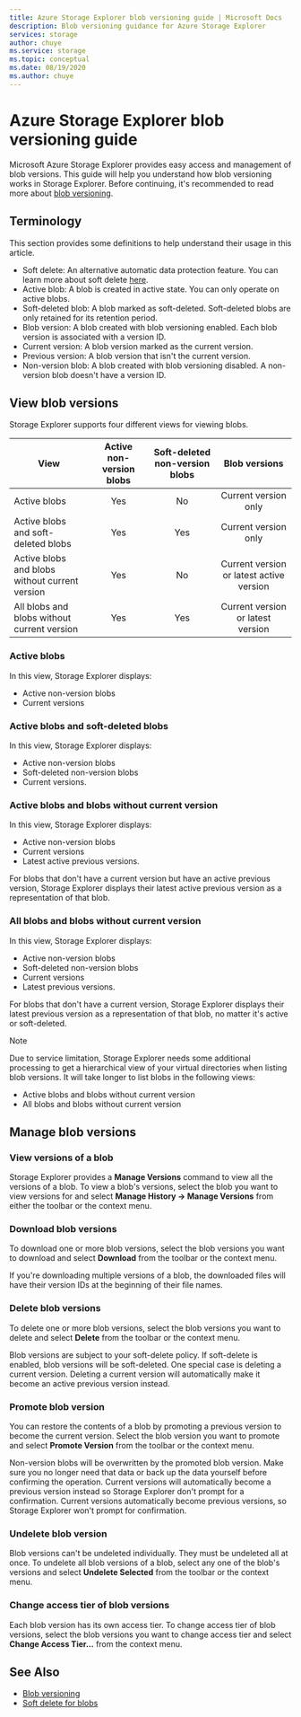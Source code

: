 ```yaml
---
title: Azure Storage Explorer blob versioning guide | Microsoft Docs
description: Blob versioning guidance for Azure Storage Explorer
services: storage
author: chuye
ms.service: storage
ms.topic: conceptual
ms.date: 08/19/2020
ms.author: chuye
---
```


# Azure Storage Explorer blob versioning guide

Microsoft Azure Storage Explorer provides easy access and management of blob versions. This guide will help you understand how blob versioning works in Storage Explorer. Before continuing, it's recommended to read more about [blob versioning](https://docs.microsoft.com/azure/storage/blobs/versioning-overview).

## Terminology

This section provides some definitions to help understand their usage in this article.

- Soft delete: An alternative automatic data protection feature. You can learn more about soft delete [here](https://docs.microsoft.com/azure/storage/blobs/soft-delete-blob-overview).
- Active blob: A blob is created in active state. You can only operate on active blobs.
- Soft-deleted blob: A blob marked as soft-deleted. Soft-deleted blobs are only retained for its retention period.
- Blob version: A blob created with blob versioning enabled. Each blob version is associated with a version ID.
- Current version: A blob version marked as the current version.
- Previous version: A blob version that isn't the current version.
- Non-version blob: A blob created with blob versioning disabled. A non-version blob doesn't have a version ID.

## View blob versions

Storage Explorer supports four different views for viewing blobs.

| View | Active non-version blobs | Soft-deleted non-version blobs | Blob versions |
| ---- | :----------: | :-----------: | :------------------: |
| Active blobs | Yes | No | Current version only |
| Active blobs and soft-deleted blobs | Yes | Yes | Current version only |
| Active blobs and blobs without current version | Yes | No | Current version or latest active version |
| All blobs and blobs without current version | Yes | Yes | Current version or latest version |

### Active blobs

In this view, Storage Explorer displays:
- Active non-version blobs
- Current versions

### Active blobs and soft-deleted blobs

In this view, Storage Explorer displays:
- Active non-version blobs
- Soft-deleted non-version blobs
- Current versions.

### Active blobs and blobs without current version

In this view, Storage Explorer displays:
- Active non-version blobs
- Current versions
- Latest active previous versions. 

For blobs that don't have a current version but have an active previous version, Storage Explorer displays their latest active previous version as a representation of that blob.

### All blobs and blobs without current version

In this view, Storage Explorer displays: 
- Active non-version blobs
- Soft-deleted non-version blobs
- Current versions
- Latest previous versions. 

For blobs that don't have a current version, Storage Explorer displays their latest previous version as a representation of that blob, no matter it's active or soft-deleted.

> [!Note]
> Due to service limitation, Storage Explorer needs some additional processing to get a hierarchical view of your virtual directories when listing blob versions. It will take longer to list blobs in the following views:
> - Active blobs and blobs without current version
> - All blobs and blobs without current version

## Manage blob versions

### View versions of a blob

Storage Explorer provides a **Manage Versions** command to view all the versions of a blob. To view a blob's versions, select the blob you want to view versions for and select **Manage History &rarr; Manage Versions** from either the toolbar or the context menu.

### Download blob versions

To download one or more blob versions, select the blob versions you want to download and select **Download** from the toolbar or the context menu.

If you're downloading multiple versions of a blob, the downloaded files will have their version IDs at the beginning of their file names.

### Delete blob versions

To delete one or more blob versions, select the blob versions you want to delete and select **Delete** from the toolbar or the context menu.

Blob versions are subject to your soft-delete policy. If soft-delete is enabled, blob versions will be soft-deleted. One special case is deleting a current version. Deleting a current version will automatically make it become an active previous version instead.

### Promote blob version

You can restore the contents of a blob by promoting a previous version to become the current version. Select the blob version you want to promote and select **Promote Version** from the toolbar or the context menu.

Non-version blobs will be overwritten by the promoted blob version. Make sure you no longer need that data or back up the data yourself before confirming the operation. Current versions will automatically become a previous version instead so Storage Explorer don't prompt for a confirmation. Current versions automatically become previous versions, so Storage Explorer won't prompt for confirmation.

### Undelete blob version

Blob versions can't be undeleted individually. They must be undeleted all at once. To undelete all blob versions of a blob, select any one of the blob's versions and select **Undelete Selected** from the toolbar or the context menu.

### Change access tier of blob versions

Each blob version has its own access tier. To change access tier of blob versions, select the blob versions you want to change access tier and select **Change Access Tier...** from the context menu.

## See Also

* [Blob versioning](https://docs.microsoft.com/azure/storage/blobs/versioning-overview)
* [Soft delete for blobs](https://docs.microsoft.com/azure/storage/blobs/soft-delete-blob-overview)
